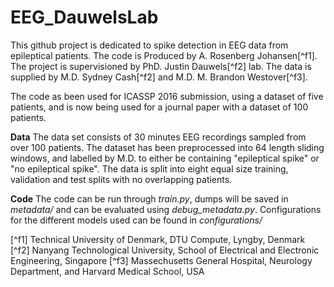 # EEG_DauwelsLab
This github project is dedicated to spike detection in EEG data from epileptical patients.
The code is Produced by A. Rosenberg Johansen[^f1].
The project is supervisioned by PhD. Justin Dauwels[^f2] lab.
The data is supplied by M.D. Sydney Cash[^f2] and M.D. M. Brandon Westover[^f3].

The code as been used for ICASSP 2016 submission, using a dataset of five patients, and is now being used for a journal paper with a dataset of 100 patients.

**Data**
The data set consists of 30 minutes EEG recordings sampled from over 100 patients.
The dataset has been preprocessed into 64 length sliding windows, and labelled by M.D. to either be containing "epileptical spike" or "no epileptical spike".
The data is split into eight equal size training, validation and test splits with no overlapping patients.

**Code**
The code can be run through *train.py*, dumps will be saved in *metadata/* and can be evaluated using *debug_metadata.py*. Configurations for the different models used can be found in *configurations/*

[^f1] Technical University of Denmark, DTU Compute, Lyngby, Denmark
[^f2] Nanyang Technological University, School of Electrical and Electronic Engineering, Singapore
[^f3] Massechusetts General Hospital, Neurology Department, and Harvard Medical School, USA
